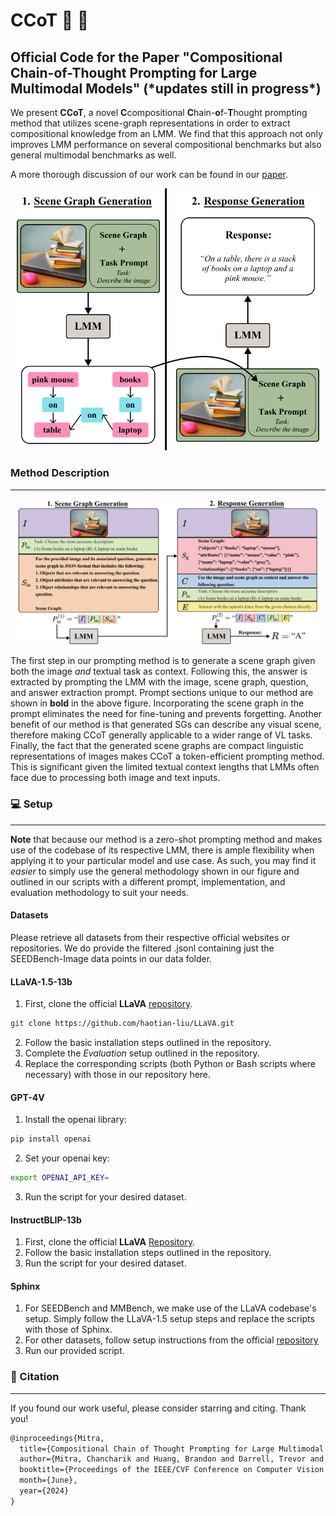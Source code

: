 # CCoT 🧩 🧠
Official Code for the Paper "Compositional Chain-of-Thought Prompting for Large Multimodal Models" (\*updates still in progress\*)
---
We present **CCoT**, a novel **C**compositional **C**hain-**o**f-**T**hought prompting method that utilizes scene-graph representations in order to extract compositional knowledge from an LMM. We find that this approach not only improves LMM performance on several compositional benchmarks but also general multimodal benchmarks as well. 

A more thorough discussion of our work can be found in our [paper](https://arxiv.org/abs/2311.17076).

<p align="center">
  <img src=images/fig1_v7.png width="500"/>
</p>

### Method Description
---

<p align="center">
  <img src=images/fig2_v8.png />
</p>

The first step in our prompting method is to generate a scene graph given both the image *and* textual task as context. Following this, the answer is extracted by prompting the LMM with the image, scene graph, question, and answer extraction prompt. Prompt sections unique to our method are shown in **bold** in the above figure. Incorporating the scene graph in the prompt eliminates the need for fine-tuning and prevents forgetting. Another benefit of our method is that generated SGs can describe any visual scene, therefore making CCoT generally applicable to a wider range of VL tasks. Finally, the fact that the generated scene graphs are compact linguistic representations of images makes CCoT a token-efficient prompting method. This is significant given the limited textual context lengths that LMMs often face due to processing both image and text inputs.

### 💻 Setup
---
**Note** that because our method is a zero-shot prompting method and makes use of the codebase of its respective LMM, there is ample flexibility when applying it to your particular model and use case. As such, you may find it *easier* to simply use the general methodology shown in our figure and outlined in our scripts with a different prompt, implementation, and evaluation methodology to suit your needs.

#### Datasets
Please retrieve all datasets from their respective official websites or repositories. We do provide the filtered .jsonl containing just the SEEDBench-Image data points in our data folder.

#### LLaVA-1.5-13b
1. First, clone the official **LLaVA** [repository](https://github.com/haotian-liu/LLaVA).
```bash
git clone https://github.com/haotian-liu/LLaVA.git
```
2. Follow the basic installation steps outlined in the repository.
3. Complete the *Evaluation* setup outlined in the repository.
4. Replace the corresponding scripts (both Python or Bash scripts where necessary) with those in our repository here.

#### GPT-4V

1. Install the openai library:
```bash
pip install openai
```
2. Set your openai key:
```bash
export OPENAI_API_KEY=
```
3. Run the script for your desired dataset.

#### InstructBLIP-13b

1. First, clone the official **LLaVA** [Repository]([https://github.com/haotian-liu/LLaVA](https://github.com/salesforce/LAVIS/tree/main/projects/instructblip)).
2. Follow the basic installation steps outlined in the repository.
3. Run the script for your desired dataset.

#### Sphinx

1. For SEEDBench and MMBench, we make use of the LLaVA codebase's setup. Simply follow the LLaVA-1.5 setup steps and replace the scripts with those of Sphinx.
2. For other datasets, follow setup instructions from the official [repository](https://github.com/Alpha-VLLM/LLaMA2-Accessory/tree/main/SPHINX)
3. Run our provided script.

### 📝 Citation
---
If you found our work useful, please consider starring and citing. Thank you!
```latex
@inproceedings{Mitra,
  title={Compositional Chain of Thought Prompting for Large Multimodal Models},
  author={Mitra, Chancharik and Huang, Brandon and Darrell, Trevor and Herzig, Roei},
  booktitle={Proceedings of the IEEE/CVF Conference on Computer Vision and Pattern Recognition (CVPR)},
  month={June},
  year={2024}
}
```
